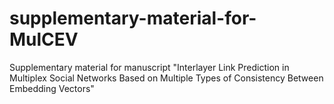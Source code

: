 # supplementary-material-for-MulCEV
Supplementary material for manuscript "Interlayer Link Prediction in Multiplex Social Networks Based on Multiple Types of Consistency Between Embedding Vectors"
